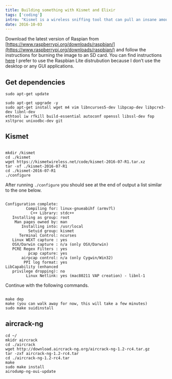 ```yaml
---
title: Building something with Kismet and Elixir
tags: ['coding']
intro: "Kismet is a wireless sniffing tool that can pull an insane amount of information from wireless data. I want to build something with Elixir so lets build a web UI to show data we get from Kismet."
date: 2016-10-03
---
```



Download the latest version of Raspian from [https://www.raspberrypi.org/downloads/raspbian/](https://www.raspberrypi.org/downloads/raspbian/) and follow the instructions for burning the image to an SD card. You can find instructions [here](https://www.raspberrypi.org/documentation/installation/installing-images/README.md) I prefer to use the Raspbian Lite distrubution because I don’t use the desktop or any GUI applications.

## Get dependencies
```
sudo apt-get update

sudo apt-get upgrade -y
sudo apt-get install wget m4 vim libncurses5-dev libpcap-dev libpcre3-dev libnl-dev
ethtool iw rfkill build-essential autoconf openssl libssl-dev fop xsltproc unixodbc-dev git
```

## Kismet

```

mkdir /kismet
cd ./kismet
wget https://kismetwireless.net/code/kismet-2016-07-R1.tar.xz
tar -xf ./kismet-2016-07-R1
cd ./kismet-2016-07-R1
./configure

```

After running `./configure` you should see at the end of output a list similar to the one below.

```

Configuration complete:
         Compiling for: linux-gnueabihf (armv7l)
           C++ Library: stdc++
   Installing as group: root
    Man pages owned by: man
       Installing into: /usr/local
          Setuid group: kismet
      Terminal Control: ncurses
   Linux WEXT capture : yes
   OSX/Darwin capture : n/a (only OSX/Darwin)
   PCRE Regex Filters : yes
          pcap capture: yes                      
       airpcap control: n/a (only Cygwin/Win32)
        PPI log format: yes                      
LibCapability (enhanced 
   privilege dropping): no                                                                              
         Linux Netlink: yes (mac80211 VAP creation) - libnl-1 
```

Continue with the following commands.

```

make dep 
make (you can walk away for now, this will take a few minutes)
sudo make suidinstall

```

## aircrack-ng

```
cd ~/
mkidr aircrack
cd ./aircrack
wget http://download.aircrack-ng.org/aircrack-ng-1.2-rc4.tar.gz
tar -zxf aircrack-ng-1.2-rc4.tar
cd ./aircrack-ng-1.2-rc4.tar
make
sudo make install
airodump-ng-oui-update
```
